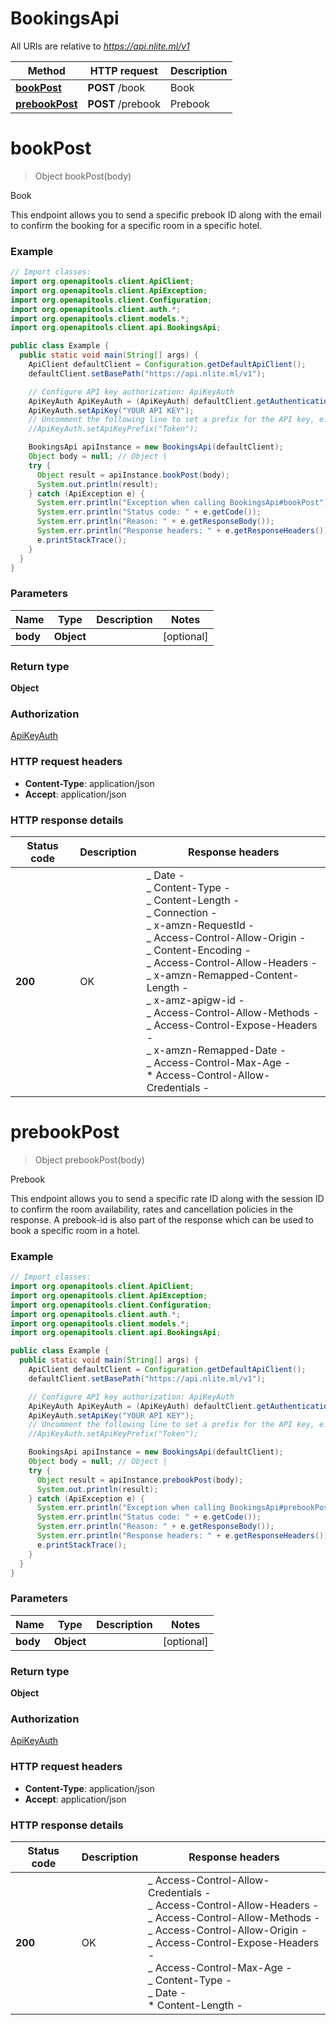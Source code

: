 # BookingsApi

All URIs are relative to _https://api.nlite.ml/v1_

| Method                                        | HTTP request      | Description |
| --------------------------------------------- | ----------------- | ----------- |
| [**bookPost**](BookingsApi.md#bookPost)       | **POST** /book    | Book        |
| [**prebookPost**](BookingsApi.md#prebookPost) | **POST** /prebook | Prebook     |

<a name="bookPost"></a>

# **bookPost**

> Object bookPost(body)

Book

This endpoint allows you to send a specific prebook ID along with the email to confirm the booking for a specific room in a specific hotel.

### Example

```java
// Import classes:
import org.openapitools.client.ApiClient;
import org.openapitools.client.ApiException;
import org.openapitools.client.Configuration;
import org.openapitools.client.auth.*;
import org.openapitools.client.models.*;
import org.openapitools.client.api.BookingsApi;

public class Example {
  public static void main(String[] args) {
    ApiClient defaultClient = Configuration.getDefaultApiClient();
    defaultClient.setBasePath("https://api.nlite.ml/v1");

    // Configure API key authorization: ApiKeyAuth
    ApiKeyAuth ApiKeyAuth = (ApiKeyAuth) defaultClient.getAuthentication("ApiKeyAuth");
    ApiKeyAuth.setApiKey("YOUR API KEY");
    // Uncomment the following line to set a prefix for the API key, e.g. "Token" (defaults to null)
    //ApiKeyAuth.setApiKeyPrefix("Token");

    BookingsApi apiInstance = new BookingsApi(defaultClient);
    Object body = null; // Object |
    try {
      Object result = apiInstance.bookPost(body);
      System.out.println(result);
    } catch (ApiException e) {
      System.err.println("Exception when calling BookingsApi#bookPost");
      System.err.println("Status code: " + e.getCode());
      System.err.println("Reason: " + e.getResponseBody());
      System.err.println("Response headers: " + e.getResponseHeaders());
      e.printStackTrace();
    }
  }
}
```

### Parameters

| Name     | Type       | Description | Notes      |
| -------- | ---------- | ----------- | ---------- |
| **body** | **Object** |             | [optional] |

### Return type

**Object**

### Authorization

[ApiKeyAuth](../README.md#ApiKeyAuth)

### HTTP request headers

- **Content-Type**: application/json
- **Accept**: application/json

### HTTP response details

| Status code | Description | Response headers                                                                                                                                                                                                                                                                                                                                                                                                                                                     |
| ----------- | ----------- | -------------------------------------------------------------------------------------------------------------------------------------------------------------------------------------------------------------------------------------------------------------------------------------------------------------------------------------------------------------------------------------------------------------------------------------------------------------------- |
| **200**     | OK          | _ Date - <br> _ Content-Type - <br> _ Content-Length - <br> _ Connection - <br> _ x-amzn-RequestId - <br> _ Access-Control-Allow-Origin - <br> _ Content-Encoding - <br> _ Access-Control-Allow-Headers - <br> _ x-amzn-Remapped-Content-Length - <br> _ x-amz-apigw-id - <br> _ Access-Control-Allow-Methods - <br> _ Access-Control-Expose-Headers - <br> _ x-amzn-Remapped-Date - <br> _ Access-Control-Max-Age - <br> \* Access-Control-Allow-Credentials - <br> |

<a name="prebookPost"></a>

# **prebookPost**

> Object prebookPost(body)

Prebook

This endpoint allows you to send a specific rate ID along with the session ID to confirm the room availability, rates and cancellation policies in the response. A prebook-id is also part of the response which can be used to book a specific room in a hotel.

### Example

```java
// Import classes:
import org.openapitools.client.ApiClient;
import org.openapitools.client.ApiException;
import org.openapitools.client.Configuration;
import org.openapitools.client.auth.*;
import org.openapitools.client.models.*;
import org.openapitools.client.api.BookingsApi;

public class Example {
  public static void main(String[] args) {
    ApiClient defaultClient = Configuration.getDefaultApiClient();
    defaultClient.setBasePath("https://api.nlite.ml/v1");

    // Configure API key authorization: ApiKeyAuth
    ApiKeyAuth ApiKeyAuth = (ApiKeyAuth) defaultClient.getAuthentication("ApiKeyAuth");
    ApiKeyAuth.setApiKey("YOUR API KEY");
    // Uncomment the following line to set a prefix for the API key, e.g. "Token" (defaults to null)
    //ApiKeyAuth.setApiKeyPrefix("Token");

    BookingsApi apiInstance = new BookingsApi(defaultClient);
    Object body = null; // Object |
    try {
      Object result = apiInstance.prebookPost(body);
      System.out.println(result);
    } catch (ApiException e) {
      System.err.println("Exception when calling BookingsApi#prebookPost");
      System.err.println("Status code: " + e.getCode());
      System.err.println("Reason: " + e.getResponseBody());
      System.err.println("Response headers: " + e.getResponseHeaders());
      e.printStackTrace();
    }
  }
}
```

### Parameters

| Name     | Type       | Description | Notes      |
| -------- | ---------- | ----------- | ---------- |
| **body** | **Object** |             | [optional] |

### Return type

**Object**

### Authorization

[ApiKeyAuth](../README.md#ApiKeyAuth)

### HTTP request headers

- **Content-Type**: application/json
- **Accept**: application/json

### HTTP response details

| Status code | Description | Response headers                                                                                                                                                                                                                                                                               |
| ----------- | ----------- | ---------------------------------------------------------------------------------------------------------------------------------------------------------------------------------------------------------------------------------------------------------------------------------------------- |
| **200**     | OK          | _ Access-Control-Allow-Credentials - <br> _ Access-Control-Allow-Headers - <br> _ Access-Control-Allow-Methods - <br> _ Access-Control-Allow-Origin - <br> _ Access-Control-Expose-Headers - <br> _ Access-Control-Max-Age - <br> _ Content-Type - <br> _ Date - <br> \* Content-Length - <br> |
